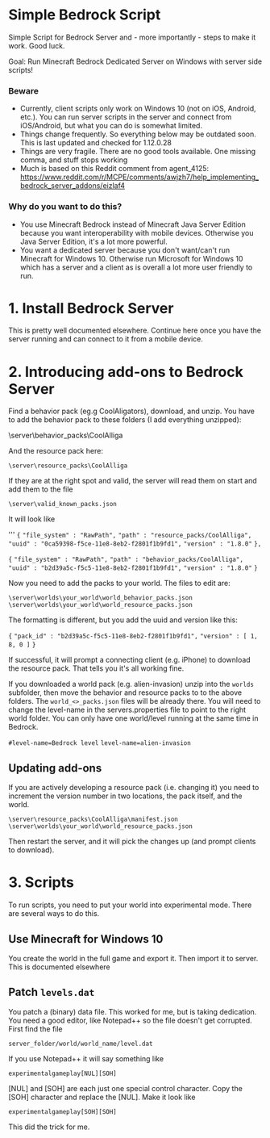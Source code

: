 # Simple Bedrock Script

Simple Script for Bedrock Server and - more importantly - steps to make it work. Good luck.

Goal: Run Minecraft Bedrock Dedicated Server on Windows with server side scripts!

### Beware
* Currently, client scripts only work on Windows 10 (not on iOS, Android, etc.). You can run server scripts in the server and connect from iOS/Android, but what you can do is somewhat limited.
* Things change frequently. So everything below may be outdated soon. This is last updated and checked for 1.12.0.28
* Things are very fragile. There are no good tools available. One missing comma, and stuff stops working
* Much is based on this Reddit comment from agent_4125: https://www.reddit.com/r/MCPE/comments/awjzh7/help_implementing_bedrock_server_addons/eizlaf4

### Why do you want to do this?
* You use Minecraft Bedrock instead of Minecraft Java Server Edition because you want interoperability with mobile devices. Otherwise you Java Server Edition, it's a lot more powerful.
* You want a dedicated server because you don't want/can't run Minecraft for Windows 10. Otherwise run Microsoft for Windows 10 which has a server and a client as is overall a lot more user friendly to run. 

# 1. Install Bedrock Server
This is pretty well documented elsewhere. Continue here once you have the server running and can connect to it from a mobile device.

# 2. Introducing add-ons to Bedrock Server

Find a behavior pack (eg.g CoolAligators), download, and unzip. You have to add the behavior pack to these folders (I add everything unzipped):

  \server\behavior_packs\CoolAlliga

And the resource pack here:

`\server\resource_packs\CoolAlliga`

If they are at the right spot and valid, the server will read them on start and add them to the file

`\server\valid_known_packs.json`

It will look like

'''
`{`
	`"file_system" : "RawPath",`
	`"path" : "resource_packs/CoolAlliga",`
	`"uuid" : "0ca59398-f5ce-11e8-8eb2-f2801f1b9fd1",`
	`"version" : "1.8.0"`
`},`

`{`
	`"file_system" : "RawPath",`
	`"path" : "behavior_packs/CoolAlliga",`
	`"uuid" : "b2d39a5c-f5c5-11e8-8eb2-f2801f1b9fd1",`
	`"version" : "1.8.0"`
`}`

Now you need to add the packs to your world. The files to edit are:

`\server\worlds\your_world\world_behavior_packs.json`
`\server\worlds\your_world\world_resource_packs.json`

The formatting is different, but you add the uuid and version like this:

`{`
	`"pack_id" : "b2d39a5c-f5c5-11e8-8eb2-f2801f1b9fd1",`
	`"version" : [ 1, 8, 0 ]`
`}`

If successful, it will prompt a connecting client (e.g. iPhone) to download the resource pack. That tells you it's all working fine.

If you downloaded a world pack (e.g. alien-invasion) unzip into the `worlds` subfolder, then move the 
behavior and resource packs to to the above folders. The `world_<>_packs.json` files will be already there.
You will need to change the level-name in the servers.properties file to point to the right world folder.
You can only have one world/level running at the same time in Bedrock.

`#level-name=Bedrock level`
`level-name=alien-invasion`

## Updating add-ons

If you are actively developing a resource pack (i.e. changing it) you need to increment the version number
in two locations, the pack itself, and the world.

`\server\resource_packs\CoolAlliga\manifest.json`
`\server\worlds\your_world\world_resource_packs.json`

Then restart the server, and it will pick the changes up (and prompt clients to download). 

# 3. Scripts
To run scripts, you need to put your world into experimental mode. There are several ways to do this.

## Use Minecraft for Windows 10
You create the world in the full game and export it. Then import it to server. This is documented elsewhere

## Patch `levels.dat`
You patch a (binary) data file. This worked for me, but is taking dedication. You need a good editor, like Notepad++ so the file doesn't get corrupted. First find the file

`server_folder/world/world_name/level.dat`

If you use Notepad++ it will say something like

`experimentalgameplay[NUL][SOH]`

[NUL] and [SOH] are each just one special control character. Copy the [SOH] character and replace the [NUL]. Make it look like

`experimentalgameplay[SOH][SOH]`

This did the trick for me.
